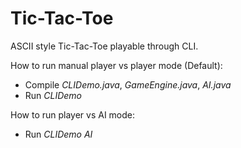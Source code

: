 # Tic-Tac-Toe

ASCII style Tic-Tac-Toe playable through CLI.

How to run manual player vs player mode (Default):
- Compile *CLIDemo.java*, *GameEngine.java*, *AI.java*
- Run *CLIDemo*

How to run player vs AI mode:
 - Run *CLIDemo AI*
